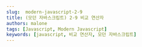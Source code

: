 ```yaml
---
slug:  modern-javascript-2-9
title: (모던 자바스크립트) 2-9 비교 연산자
authors: malone
tags: [Javascript, Modern Javascript]
keywords: [javascript, 비교 연산자, 모던 자바스크립트]
---
```

<br/>